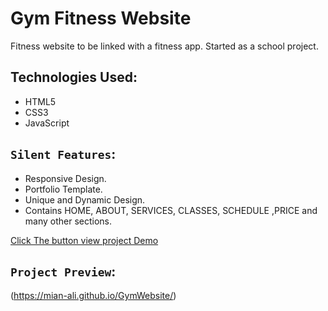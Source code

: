 # Gym Fitness Website

Fitness website to be linked with a fitness app. Started as a school project.

## Technologies Used:

* HTML5
* CSS3
* JavaScript

## `Silent Features`:

* Responsive Design.
* Portfolio Template.
* Unique and Dynamic Design.
* Contains HOME, ABOUT, SERVICES, CLASSES, SCHEDULE ,PRICE and many other sections.


[Click The button view project Demo](https://mian-ali.github.io/GymWebsite/)


## `Project Preview`:

(https://mian-ali.github.io/GymWebsite/)
